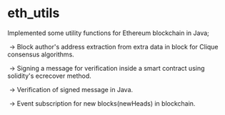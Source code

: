 # eth_utils

Implemented some utility functions for Ethereum blockchain in Java;

​	-> Block author's address extraction from extra data in block for Clique consensus algorithms.

​	-> Signing a message for verification inside a smart contract using solidity's ecrecover method.

​	-> Verification of signed message in Java.

​	-> Event subscription for new blocks(newHeads) in blockchain.

